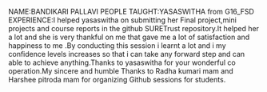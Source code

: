 ﻿
                                                                                            


NAME:BANDIKARI PALLAVI
PEOPLE TAUGHT:YASASWITHA from G16_FSD
EXPERIENCE:I helped yasaswitha on submitting her Final project,mini projects and course reports in the github SURETrust repository.It helped her a lot and she is very thankful on me that gave me a lot of satisfaction and happiness to me .By conducting this session i learnt a lot and i my confidence levels increases so that i can take any forward step and can able to achieve anything.Thanks to yasaswitha for your wonderful co operation.My sincere and humble Thanks to Radha kumari mam and Harshee pitroda mam for organizing Github sessions for students.
